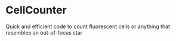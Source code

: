 # CellCounter
Quick and efficient code to count fluorescent cells or anything that resembles an out-of-focus star
